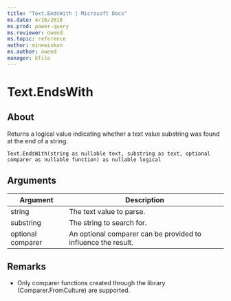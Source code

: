 ```yaml
---
title: "Text.EndsWith | Microsoft Docs"
ms.date: 4/16/2018
ms.prod: power-query
ms.reviewer: owend
ms.topic: reference
author: minewiskan
ms.author: owend
manager: kfile
---
```

# Text.EndsWith

  
## About  
Returns a logical value indicating whether a text value substring was found at the end of a string.  
  
```  
Text.EndsWith(string as nullable text, substring as text, optional comparer as nullable function) as nullable logical  
```  
  
## Arguments  
  
|Argument|Description|  
|------------|---------------|  
|string|The text value to parse.|  
|substring|The string to search for.|  
|optional comparer|An optional comparer can be provided to influence the result.|  
  
## <a name="__toc360788886"></a>Remarks  
  
-   Only comparer functions created through the library (Comparer.FromCulture) are supported.  
  
